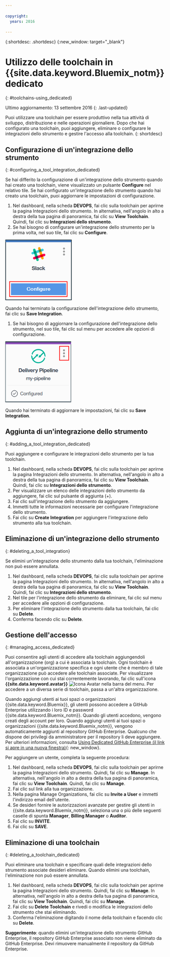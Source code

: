 ```yaml
---

copyright:
  years: 2016

---
```


{:shortdesc: .shortdesc}
{:new_window: target="_blank"}

# Utilizzo delle toolchain in {{site.data.keyword.Bluemix_notm}} dedicato
{: #toolchains-using_dedicated}

Ultimo aggiornamento: 13 settembre 2016
{: .last-updated}

Puoi utilizzare una toolchain per essere produttivo nella tua attività di sviluppo, distribuzione e  nelle operazioni giornaliere. Dopo che hai configurato una toolchain, puoi aggiungere, eliminare o configurare le integrazioni dello strumento e gestire l'accesso alla toolchain.
{: shortdesc}

## Configurazione di un'integrazione dello strumento
{: #configuring_a_tool_integration_dedicated}

Se hai differito la configurazione di un'integrazione dello strumento quando hai creato una toolchain, viene visualizzato un pulsante **Configure** nel relativo tile. Se hai configurato un'integrazione dello strumento quando hai creato una toolchain, puoi aggiornare le impostazioni di configurazione.

1. Nel dashboard, nella scheda **DEVOPS**, fai clic sulla toolchain per aprirne la pagina Integrazioni dello strumento. In alternativa, nell'angolo in alto a destra della tua pagina di panoramica, fai clic su **View Toolchain**. Quindi, fai clic su **Integrazioni dello strumento**.
1. Se hai bisogno di configurare un'integrazione dello strumento per la prima volta, nel suo tile, fai clic su **Configure**.

  ![Pulsante configura](images/toolchain_tile_configure.png)

 Quando hai terminato la configurazione dell'integrazione dello strumento, fai clic su **Save Integration**.
 
1. Se hai bisogno di aggiornare la configurazione dell'integrazione dello strumento, nel suo tile, fai clic sul menu per accedere alle opzioni di configurazione.

  ![Menu Configurazione](images/toolchain_tile_menu.png)
 
 Quando hai terminato di aggiornare le impostazioni, fai clic su **Save Integration**.

## Aggiunta di un'integrazione dello strumento
{: #adding_a_tool_integration_dedicated}

Puoi aggiungere e configurare le integrazioni dello strumento per la tua toolchain.

1. Nel dashboard, nella scheda **DEVOPS**, fai clic sulla toolchain per aprirne la pagina Integrazioni dello strumento. In alternativa, nell'angolo in alto a destra della tua pagina di panoramica, fai clic su **View Toolchain**. Quindi, fai clic su **Integrazioni dello strumento**.
1. Per visualizzare un elenco delle integrazioni dello strumento da aggiungere, fai clic sul pulsante di aggiunta (+).
1. Fai clic sull'integrazione dello strumento da aggiungere.
1. Immetti tutte le informazioni necessarie per configurare l'integrazione dello strumento. 
1. Fai clic su **Create Integration** per aggiungere l'integrazione dello strumento alla tua toolchain.

## Eliminazione di un'integrazione dello strumento
{: #deleting_a_tool_integration}

Se elimini un'integrazione dello strumento dalla tua toolchain, l'eliminazione non può essere annullata. 

1. Nel dashboard, nella scheda **DEVOPS**, fai clic sulla toolchain per aprirne la pagina Integrazioni dello strumento. In alternativa, nell'angolo in alto a destra della tua pagina di panoramica, fai clic su **View Toolchain**. Quindi, fai clic su **Integrazioni dello strumento**.
1. Nel tile per l'integrazione dello strumento da eliminare, fai clic sul menu per accedere alle opzioni di configurazione. 
1. Per eliminare l'integrazione dello strumento dalla tua toolchain, fai clic su **Delete**.
1. Conferma facendo clic su **Delete**. 

## Gestione dell'accesso
{: #managing_access_dedicated}

Puoi consentire agli utenti di accedere alla toolchain aggiungendoli all'organizzazione (org) a cui è associata la toolchain. Ogni toolchain è associata a un'organizzazione specifica e ogni utente che è membro di tale organizzazione può accedere alle toolchain associate. Per visualizzare l'organizzazione con cui stai correntemente lavorando, fai clic sull'icona **{{site.data.keyword.avatar}}** ![Icona Avatar](../icons/i-avatar-icon.svg) nella barra del menu. Per accedere a un diversa serie di toolchain, passa a un'altra organizzazione.

Quando aggiungi utenti ai tuoi spazi o organizzazioni {{site.data.keyword.Bluemix}}, gli utenti possono accedere a GitHub Enterprise utilizzando i loro ID e password {{site.data.keyword.Bluemix_notm}}. Quando gli utenti accedono, vengono creati degli account per loro. Quando aggiungi utenti ai tuoi spazi o organizzazioni {{site.data.keyword.Bluemix_notm}}, vengono automaticamente aggiunti al repository GitHub Enterprise. Qualcuno che dispone dei privilegi da amministratore per il repository li deve aggiungere. Per ulteriori informazioni, consulta [Using Dedicated GitHub Enterprise (il link si apre in una nuova finestra)](../services/ghededicated/index.html){: new_window}.

Per aggiungere un utente, completa la seguente procedura: 

1. Nel dashboard, nella scheda **DEVOPS**, fai clic sulla toolchain per aprirne la pagina Integrazioni dello strumento. Quindi, fai clic su **Manage**. In alternativa, nell'angolo in alto a destra della tua pagina di panoramica, fai clic su **View Toolchain**. Quindi, fai clic su **Manage**.   
1. Fai clic sul link alla tua organizzazione. 
1. Nella pagina Manage Organizations, fai clic su **Invite a User** e immetti l'indirizzo email dell'utente.
1. Se desideri fornire le autorizzazioni avanzate per gestire gli utenti in {{site.data.keyword.Bluemix_notm}}, seleziona una o più delle seguenti caselle di spunta **Manager**, **Billing Manager** o **Auditor**.
1. Fai clic su **INVITE**.
1. Fai clic su **SAVE**.

## Eliminazione di una toolchain
{: #deleting_a_toolchain_dedicated}

Puoi eliminare una toolchain e specificare quali delle integrazioni dello strumento associate desideri eliminare. Quando elimini una toolchain, l'eliminazione non può essere annullata.

1. Nel dashboard, nella scheda **DEVOPS**, fai clic sulla toolchain per aprirne la pagina Integrazioni dello strumento. Quindi, fai clic su **Manage**. In alternativa, nell'angolo in alto a destra della tua pagina di panoramica, fai clic su **View Toolchain**. Quindi, fai clic su **Manage**. 
1. Fai clic su **Delete Toolchain** e rivedi o modifica le integrazioni dello strumento che stai eliminando.
1. Conferma l'eliminazione digitando il nome della toolchain e facendo clic su **Delete**.

 **Suggerimento**: quando elimini un'integrazione dello strumento GitHub Enterprise, il repository GitHub Enterprise associato non viene eliminato da GitHub Enterprise. Devi rimuovere manualmente il repository da GitHub Enterprise.
